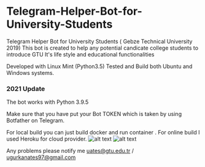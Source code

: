 # Telegram-Helper-Bot-for-University-Students
Telegram Helper Bot for University Students ( Gebze Technical University 2019)
This bot is created to help any potential candicate college students to introduce GTU 
It's life style and educational functionalities

Developed with Linux Mint (Python3.5)
Tested and Build both Ubuntu and Windows systems.

### 2021 Update
The bot works with Python 3.9.5

Make sure that you have put your Bot TOKEN which is taken by using Botfather on Telegram. 


For local build you can just build docker and run container .
For online build I used Heroku for cloud provider.
![alt text](https://i.postimg.cc/V6zdRWNK/Screenshot-Capture-2019-07-11-18-00-12.png)
![alt text](https://i.postimg.cc/5NXjn0xW/Screenshot-Capture-2019-07-11-18-00-20.png)


Any problems please notify me uates@gtu.edu.tr / ugurkanates97@gmail.com
